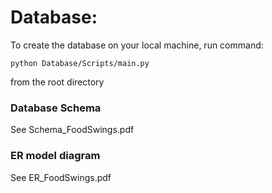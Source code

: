 # Database:
To create the database on your local machine, run command:

    python Database/Scripts/main.py 
from the root directory

### Database Schema
See Schema_FoodSwings.pdf
### ER model diagram
See ER_FoodSwings.pdf
